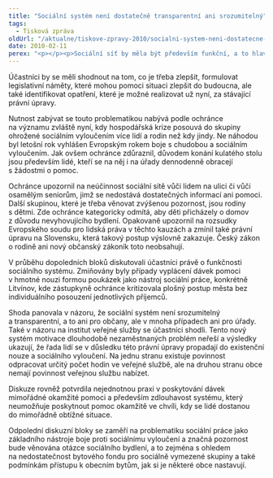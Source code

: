 ```yaml
---
title: "Sociální systém není dostatečně transparentní ani srozumitelný"
tags:
  - Tisková zpráva
oldUrl: "/aktualne/tiskove-zpravy-2010/socialni-system-neni-dostatecne-transparentni-ani-srozumitelny"
date: 2010-02-11
perex: "<p></p><p>Sociální síť by měla být především funkční, a to hlavně pro ty, kdo se nemohou obejít bez pomoci a nemají ani dostatečné schopnosti, aby svou sociální či životní situaci zlepšili nebo alespoň zvládli. Ochránce proto pozval odborníky i lidi z praxe na kulatý stůl Sociální vyloučení a chudoba, aby si zde nejen vyměnili zkušenosti a popsali aktuální účinné způsoby, jak pomáhat osobám ohroženým sociálním vyloučením, ale aby také odhalili rezervy v činnosti stávajících úřadů a institucí. </p>"
---
```


<!-- imported from the old website -->

<p>Účastníci by se měli shodnout na tom, co je třeba zlepšit, formulovat legislativní náměty, které mohou pomoci situaci zlepšit do budoucna, ale také identifikovat opatření, které je možné realizovat už nyní, za stávající právní úpravy.</p><p>Nutnost zabývat se touto problematikou nabývá podle ochránce na významu zvláště nyní, kdy hospodářská krize posouvá do skupiny ohrožené sociálním vyloučením více lidí a rodin než kdy jindy. Ne náhodou byl letošní rok vyhlášen Evropským rokem boje s chudobou a sociálním vyloučením. Jak ovšem ochránce zdůraznil, důvodem konání kulatého stolu jsou především lidé, kteří se na něj i na úřady dennodenně obracejí s žádostmi o pomoc.</p><p>Ochránce upozornil na neúčinnost sociální sítě vůči lidem na ulici či vůči osamělým seniorům, jimž se nedostává dostatečných informací ani pomoci. Další skupinou, které je třeba věnovat zvýšenou pozornost, jsou rodiny s dětmi. Zde ochránce kategoricky odmítá, aby děti přicházely o domov z důvodu nevyhovujícího bydlení. Opakovaně upozornil na rozsudky Evropského soudu pro lidská práva v těchto kauzách a zmínil také právní úpravu na Slovensku, která takový postup výslovně zakazuje. Český zákon o rodině ani nový občanský zákoník toto neobsahují.</p><p>V průběhu dopoledních bloků diskutovali účastníci právě o funkčnosti sociálního systému. Zmiňovány byly případy vyplácení dávek pomoci v hmotné nouzi formou poukázek jako nástroj sociální práce, konkrétně Litvínov, kde zástupkyně ochránce kritizovala plošný postup města bez individuálního posouzení jednotlivých příjemců.</p><p>Shoda panovala v názoru, že sociální systém není srozumitelný a transparentní, a to ani pro občany, ale v mnoha případech ani pro úřady. Také v názoru na institut veřejné služby se účastníci shodli. Tento nový systém motivace dlouhodobě nezaměstnaných problém neřeší a výsledky ukazují, že řada lidí se v důsledku této právní úpravy propadají do existenční nouze a sociálního vyloučení. Na jednu stranu existuje povinnost odpracovat určitý počet hodin ve veřejné službě, ale na druhou stranu obce nemají povinnost veřejnou službu nabízet.</p><p>Diskuze rovněž potvrdila nejednotnou praxi v poskytování dávek mimořádné okamžité pomoci a především zdlouhavost systému, který neumožňuje poskytnout pomoc okamžitě ve chvíli, kdy se lidé dostanou do mimořádně obtížné situace.</p><p>Odpolední diskuzní bloky se zaměří na problematiku sociální práce jako základního nástroje boje proti sociálnímu vyloučení a značná pozornost bude věnována otázce sociálního bydlení, a to zejména s ohledem na nedostatečnost bytového fondu pro sociálně vymezené skupiny a také podmínkám přístupu k obecním bytům, jak si je některé obce nastavují.</p>
